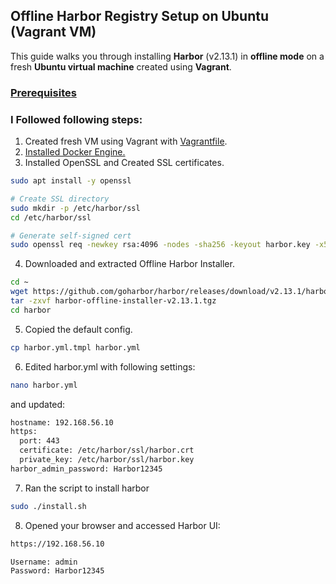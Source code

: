 ## Offline Harbor Registry Setup on Ubuntu (Vagrant VM)

This guide walks you through installing **Harbor** (v2.13.1) in **offline mode** on a fresh **Ubuntu virtual machine** created using **Vagrant**.

### [Prerequisites](https://goharbor.io/docs/2.13.0/install-config/installation-prereqs/)

### I Followed following steps:
1. Created fresh VM using Vagrant with [Vagrantfile](https://github.com/erkdk/devops-journey/blob/main/06-docker/harbor-setup/Vagrantfile).
2. [Installed Docker Engine.](https://docs.docker.com/engine/install/ubuntu/)
3. Installed OpenSSL and Created SSL certificates.
```bash
sudo apt install -y openssl

# Create SSL directory
sudo mkdir -p /etc/harbor/ssl
cd /etc/harbor/ssl

# Generate self-signed cert
sudo openssl req -newkey rsa:4096 -nodes -sha256 -keyout harbor.key -x509 -days 365 -out harbor.crt

```

4. Downloaded and extracted Offline Harbor Installer.
```bash
cd ~
wget https://github.com/goharbor/harbor/releases/download/v2.13.1/harbor-offline-installer-v2.13.1.tgz
tar -zxvf harbor-offline-installer-v2.13.1.tgz
cd harbor
```
5. Copied the default config.
```bash
cp harbor.yml.tmpl harbor.yml
```
6. Edited harbor.yml with following settings:
```bash
nano harbor.yml
```
and updated: 
```bash
hostname: 192.168.56.10
https:
  port: 443
  certificate: /etc/harbor/ssl/harbor.crt
  private_key: /etc/harbor/ssl/harbor.key
harbor_admin_password: Harbor12345
```
7. Ran the script to install harbor
```bash
sudo ./install.sh
```
8. Opened your browser and accessed Harbor UI:
```bash
https://192.168.56.10

Username: admin
Password: Harbor12345
```
